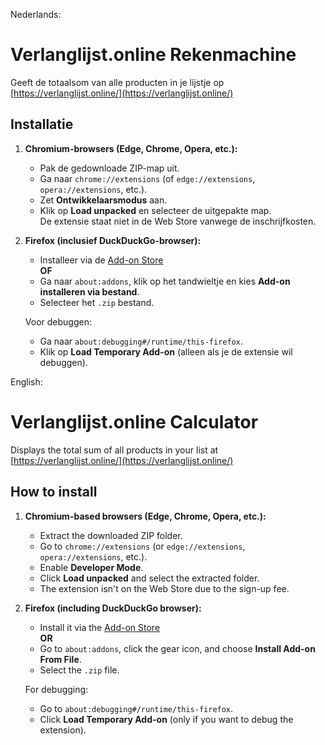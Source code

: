 Nederlands:


# Verlanglijst.online Rekenmachine  
Geeft de totaalsom van alle producten in je lijstje op [https://verlanglijst.online/](https://verlanglijst.online/)

## Installatie

1. **Chromium-browsers (Edge, Chrome, Opera, etc.):**  
   - Pak de gedownloade ZIP-map uit.  
   - Ga naar `chrome://extensions` (of `edge://extensions`, `opera://extensions`, etc.).  
   - Zet **Ontwikkelaarsmodus** aan.  
   - Klik op **Load unpacked** en selecteer de uitgepakte map.  
   De extensie staat niet in de Web Store vanwege de inschrijfkosten.

2. **Firefox (inclusief DuckDuckGo-browser):**  
   - Installeer via de [Add-on Store](https://addons.mozilla.org/en-US/firefox/addon/verlanglijst-online-totaalsom/)  
   **OF**  
   - Ga naar `about:addons`, klik op het tandwieltje en kies **Add-on installeren via bestand**.  
   - Selecteer het `.zip` bestand.

   Voor debuggen:  
   - Ga naar `about:debugging#/runtime/this-firefox`.  
   - Klik op **Load Temporary Add-on** (alleen als je de extensie wil debuggen).


English:


# Verlanglijst.online Calculator  
Displays the total sum of all products in your list at [https://verlanglijst.online/](https://verlanglijst.online/)

## How to install

1. **Chromium-based browsers (Edge, Chrome, Opera, etc.):**  
   - Extract the downloaded ZIP folder.  
   - Go to `chrome://extensions` (or `edge://extensions`, `opera://extensions`, etc.).  
   - Enable **Developer Mode**.  
   - Click **Load unpacked** and select the extracted folder.  
   - The extension isn't on the Web Store due to the sign-up fee.

2. **Firefox (including DuckDuckGo browser):**  
   - Install it via the [Add-on Store](https://addons.mozilla.org/en-US/firefox/addon/verlanglijst-online-totaalsom/)  
   **OR**  
   - Go to `about:addons`, click the gear icon, and choose **Install Add-on From File**.  
   - Select the `.zip` file.

   For debugging:  
   - Go to `about:debugging#/runtime/this-firefox`.  
   - Click **Load Temporary Add-on** (only if you want to debug the extension).
